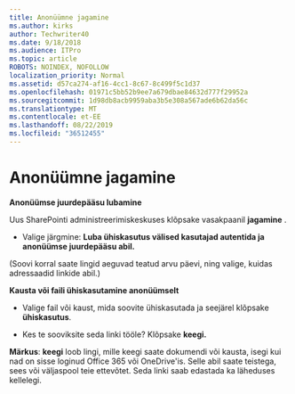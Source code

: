 ```yaml
---
title: Anonüümne jagamine
ms.author: kirks
author: Techwriter40
ms.date: 9/18/2018
ms.audience: ITPro
ms.topic: article
ROBOTS: NOINDEX, NOFOLLOW
localization_priority: Normal
ms.assetid: d57ca274-af16-4cc1-8c67-8c499f5c1d37
ms.openlocfilehash: 01971c5bb52b9ee7a679dbae84632d777f29952a
ms.sourcegitcommit: 1d98db8acb9959aba3b5e308a567ade6b62da56c
ms.translationtype: MT
ms.contentlocale: et-EE
ms.lasthandoff: 08/22/2019
ms.locfileid: "36512455"
---
```

# <a name="anonymous-sharing"></a>Anonüümne jagamine

 **Anonüümse juurdepääsu lubamine**
  
Uus SharePointi administreerimiskeskuses klõpsake vasakpaanil **jagamine** . 
  
- Valige järgmine: **Luba ühiskasutus välised kasutajad autentida ja anonüümse juurdepääsu abil.**
  
(Soovi korral saate lingid aeguvad teatud arvu päevi, ning valige, kuidas adressaadid linkide abil.)
    
 **Kausta või faili ühiskasutamine anonüümselt**
  
- Valige fail või kaust, mida soovite ühiskasutada ja seejärel klõpsake **ühiskasutus**. 
    
- Kes te sooviksite seda linki tööle? Klõpsake **keegi.**
  
 **Märkus**: **keegi** loob lingi, mille keegi saate dokumendi või kausta, isegi kui nad on sisse loginud Office 365 või OneDrive'is. Selle abil saate teistega, sees või väljaspool teie ettevõtet. Seda linki saab edastada ka läheduses kellelegi. 
    

